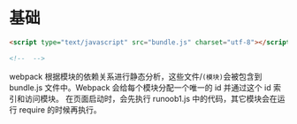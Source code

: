# 基础

```html
<script type="text/javascript" src="bundle.js" charset="utf-8"></script>

<!--  -->

```

webpack 根据模块的依赖关系进行静态分析，这些文件/`(模块)`会被包含到 bundle.js 文件中。Webpack 会给每个模块分配一个唯一的 id 并通过这个 id 索引和访问模块。 在页面启动时，会先执行 runoob1.js 中的代码，其它模块会在运行 require 的时候再执行。